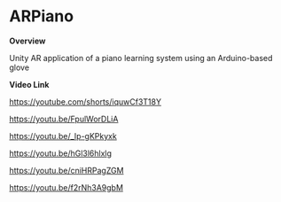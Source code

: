 # ARPiano

**Overview**

Unity AR application of a piano learning system using an Arduino-based glove

**Video Link**

https://youtube.com/shorts/iquwCf3T18Y

https://youtu.be/FpulWorDLiA

https://youtu.be/_Ip-gKPkyxk

https://youtu.be/hGl3l6hlxlg

https://youtu.be/cniHRPagZGM

https://youtu.be/f2rNh3A9gbM
